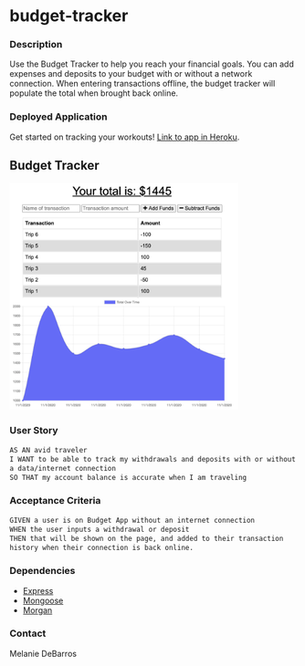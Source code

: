 # budget-tracker

### Description
Use the Budget Tracker to help you reach your financial goals. You can add expenses and deposits to your budget with or without a network connection. When entering transactions offline, the budget tracker will populate the total when brought back online.

### Deployed Application
Get started on tracking your workouts! [Link to app in Heroku](https://budget-tracker-react.herokuapp.com/).

## Budget Tracker
<img src="public/assets/images/budet_tracker.png" width="400">

### User Story
```
AS AN avid traveler
I WANT to be able to track my withdrawals and deposits with or without a data/internet connection
SO THAT my account balance is accurate when I am traveling
```

### Acceptance Criteria
```
GIVEN a user is on Budget App without an internet connection
WHEN the user inputs a withdrawal or deposit
THEN that will be shown on the page, and added to their transaction history when their connection is back online.
```

### Dependencies 
* [Express](https://www.npmjs.com/package/express)
* [Mongoose](https://www.npmjs.com/package/mongoose)
* [Morgan](https://www.npmjs.com/package/morgan)

### Contact
Melanie DeBarros
